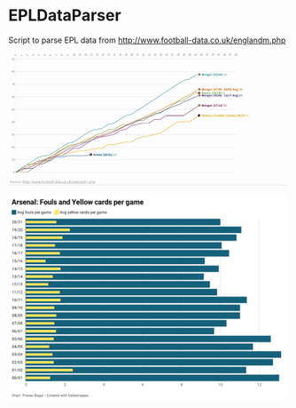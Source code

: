 # EPLDataParser
Script to parse EPL data from http://www.football-data.co.uk/englandm.php

[![Points scored by Arsenal vs number of games](Arsenal_viz_2.gif)](https://vimeo.com/492882140)

![Fouls-and-yellow-cards-per-game](https://github.com/bagur/EPLDataParser/blob/main/vc5xc-arsenal-fouls-and-yellow-cards-per-game.png?raw=true)
